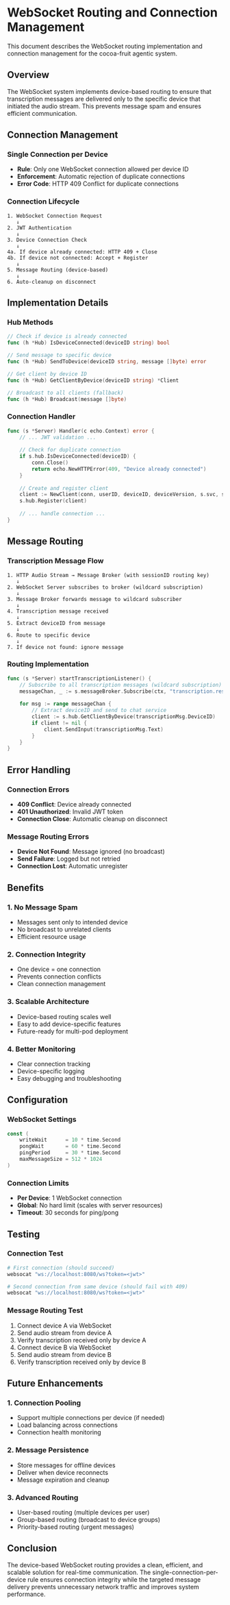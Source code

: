 # WebSocket Routing and Connection Management

This document describes the WebSocket routing implementation and connection management for the cocoa-fruit agentic system.

## Overview

The WebSocket system implements device-based routing to ensure that transcription messages are delivered only to the specific device that initiated the audio stream. This prevents message spam and ensures efficient communication.

## Connection Management

### Single Connection per Device

- **Rule**: Only one WebSocket connection allowed per device ID
- **Enforcement**: Automatic rejection of duplicate connections
- **Error Code**: HTTP 409 Conflict for duplicate connections

### Connection Lifecycle

```
1. WebSocket Connection Request
   ↓
2. JWT Authentication
   ↓
3. Device Connection Check
   ↓
4a. If device already connected: HTTP 409 + Close
4b. If device not connected: Accept + Register
   ↓
5. Message Routing (device-based)
   ↓
6. Auto-cleanup on disconnect
```

## Implementation Details

### Hub Methods

```go
// Check if device is already connected
func (h *Hub) IsDeviceConnected(deviceID string) bool

// Send message to specific device
func (h *Hub) SendToDevice(deviceID string, message []byte) error

// Get client by device ID
func (h *Hub) GetClientByDevice(deviceID string) *Client

// Broadcast to all clients (fallback)
func (h *Hub) Broadcast(message []byte)
```

### Connection Handler

```go
func (s *Server) Handler(c echo.Context) error {
    // ... JWT validation ...
    
    // Check for duplicate connection
    if s.hub.IsDeviceConnected(deviceID) {
        conn.Close()
        return echo.NewHTTPError(409, "Device already connected")
    }
    
    // Create and register client
    client := NewClient(conn, userID, deviceID, deviceVersion, s.svc, s.googleSpeech)
    s.hub.Register(client)
    
    // ... handle connection ...
}
```

## Message Routing

### Transcription Message Flow

```
1. HTTP Audio Stream → Message Broker (with sessionID routing key)
   ↓
2. WebSocket Server subscribes to broker (wildcard subscription)
   ↓
3. Message Broker forwards message to wildcard subscriber
   ↓
4. Transcription message received
   ↓
5. Extract deviceID from message
   ↓
6. Route to specific device
   ↓
7. If device not found: ignore message
```

### Routing Implementation

```go
func (s *Server) startTranscriptionListener() {
    // Subscribe to all transcription messages (wildcard subscription)
    messageChan, _ := s.messageBroker.Subscribe(ctx, "transcription.results", "")
    
    for msg := range messageChan {
        // Extract deviceID and send to chat service
        client := s.hub.GetClientByDevice(transcriptionMsg.DeviceID)
        if client != nil {
            client.SendInput(transcriptionMsg.Text)
        }
    }
}
```

## Error Handling

### Connection Errors

- **409 Conflict**: Device already connected
- **401 Unauthorized**: Invalid JWT token
- **Connection Close**: Automatic cleanup on disconnect

### Message Routing Errors

- **Device Not Found**: Message ignored (no broadcast)
- **Send Failure**: Logged but not retried
- **Connection Lost**: Automatic unregister

## Benefits

### 1. **No Message Spam**
- Messages sent only to intended device
- No broadcast to unrelated clients
- Efficient resource usage

### 2. **Connection Integrity**
- One device = one connection
- Prevents connection conflicts
- Clean connection management

### 3. **Scalable Architecture**
- Device-based routing scales well
- Easy to add device-specific features
- Future-ready for multi-pod deployment

### 4. **Better Monitoring**
- Clear connection tracking
- Device-specific logging
- Easy debugging and troubleshooting

## Configuration

### WebSocket Settings

```go
const (
    writeWait      = 10 * time.Second
    pongWait       = 60 * time.Second
    pingPeriod     = 30 * time.Second
    maxMessageSize = 512 * 1024
)
```

### Connection Limits

- **Per Device**: 1 WebSocket connection
- **Global**: No hard limit (scales with server resources)
- **Timeout**: 30 seconds for ping/pong

## Testing

### Connection Test

```bash
# First connection (should succeed)
websocat "ws://localhost:8080/ws?token=<jwt>"

# Second connection from same device (should fail with 409)
websocat "ws://localhost:8080/ws?token=<jwt>"
```

### Message Routing Test

1. Connect device A via WebSocket
2. Send audio stream from device A
3. Verify transcription received only by device A
4. Connect device B via WebSocket
5. Send audio stream from device B
6. Verify transcription received only by device B

## Future Enhancements

### 1. **Connection Pooling**
- Support multiple connections per device (if needed)
- Load balancing across connections
- Connection health monitoring

### 2. **Message Persistence**
- Store messages for offline devices
- Deliver when device reconnects
- Message expiration and cleanup

### 3. **Advanced Routing**
- User-based routing (multiple devices per user)
- Group-based routing (broadcast to device groups)
- Priority-based routing (urgent messages)

## Conclusion

The device-based WebSocket routing provides a clean, efficient, and scalable solution for real-time communication. The single-connection-per-device rule ensures connection integrity while the targeted message delivery prevents unnecessary network traffic and improves system performance. 